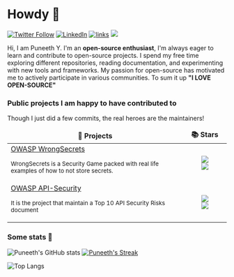 # Howdy 🤠
[![Twitter Follow](https://img.shields.io/twitter/follow/commjoenie.svg?style=social&label=Follow)](https://twitter.com/Puneeth072003) [![LinkedIn](https://img.shields.io/badge/LinkedIn-blue?style=flat&logo=linkedin&labelColor=blue)](https://www.linkedin.com/in/puneeth072003) [![links](https://img.shields.io/badge/more-links-ff69b4.svg)](https://linktr.ee/Puneeth77) ![](https://komarev.com/ghpvc/?username=puneeth072003)

Hi, I am Puneeth Y. I'm an **open-source enthusiast**, I'm always eager to learn and contribute to open-source projects. I spend my free time exploring different repositories, reading documentation, and experimenting with new tools and frameworks. My passion for open-source has motivated me to actively participate in various communities. To sum it up **"I LOVE OPEN-SOURCE"**

### Public projects I am happy to have contributed to
Though I just did a few commits, the real heroes are the maintainers!
<table>
  <thead align="center">
    <tr border: none;>
      <td><b>🎁 Projects</b></td>
      <td><b>📚 Stars</b></td>
    </tr>
  </thead>
  <tbody>
    <tr>
      <td width="80%"><a href="https://github.com/OWASP/wrongsecrets">OWASP WrongSecrets</a> <p><sub>WrongSecrets is a Security Game packed with real life examples of how to not store secrets.</sub></td>
      <td width="20%" align="center"> <a href="https://github.com/OWASP/wrongsecrets"> <img src="https://img.shields.io/github/stars/OWASP/wrongsecrets?label=stars"/>  <br/> <img src="https://img.shields.io/github/issues-raw/OWASP/wrongsecrets"/></a></td>
    </tr>
    <tr>
      <td width="80%"><a href="https://github.com/OWASP/API-Security">OWASP API-Security</a> <p><sub>It is the project that maintain a Top 10 API Security Risks document</sub></td>
      <td width="20%" align="center"> <a href="https://github.com/OWASP/API-Security"> <img src="https://img.shields.io/github/stars/OWASP/API-Security?label=stars"/>  <br/> <img src="https://img.shields.io/github/issues-raw/OWASP/API-Security"/></a></td>
    </tr>
  </tbody>
</table>

### Some stats 🚀

![Puneeth's GitHub stats](https://github-readme-stats.vercel.app/api?username=puneeth072003&show_icons=true&theme=dark&include_all_commits=true&count_private=true)
[![Puneeth's Streak](https://github-readme-streak-stats.herokuapp.com/?user=puneeth072003&theme=dark)](https://github.com/DenverCoder1/github-readme-streak-stats)

![Top Langs](https://github-readme-stats.vercel.app/api/top-langs/?username=puneeth072003&theme=dark&size_weight=0.5&count_weight=0.5)